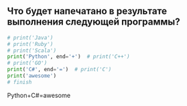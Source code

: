 ## Что будет напечатано в результате выполнения следующей программы?

```python
# print('Java')
# print('Ruby')
# print('Scala')
print('Python', end='+')  # print('C++')
# print('GO')
print('C#', end='=')  # print('C')
print('awesome')
# finish
```

Python+C#=awesome

